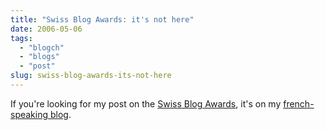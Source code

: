 ```yaml
---
title: "Swiss Blog Awards: it's not here"
date: 2006-05-06
tags: 
  - "blogch"
  - "blogs"
  - "post"
slug: swiss-blog-awards-its-not-here
---
```


If you're looking for my post on the [Swiss Blog Awards](http://swissblogawards.ch), it's on my [french-speaking blog](http://codeconsult.ch/blog/2006/05/06/swiss-blog-awards-cest-fait).
